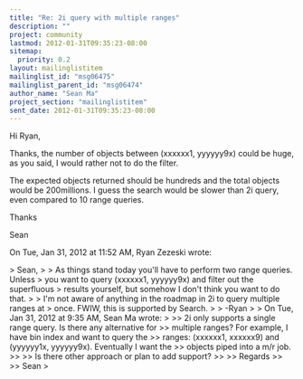 ```yaml
---
title: "Re: 2i query with multiple ranges"
description: ""
project: community
lastmod: 2012-01-31T09:35:23-08:00
sitemap:
  priority: 0.2
layout: mailinglistitem
mailinglist_id: "msg06475"
mailinglist_parent_id: "msg06474"
author_name: "Sean Ma"
project_section: "mailinglistitem"
sent_date: 2012-01-31T09:35:23-08:00
---
```



Hi Ryan,

Thanks, the number of objects between (xxxxxx1, yyyyyy9x) could be huge, as
you said, I would rather not to do the filter.

The expected objects returned should be hundreds and the total objects
would be 200millions. I guess the search would be slower than 2i query,
even compared to 10 range queries.

Thanks

Sean

On Tue, Jan 31, 2012 at 11:52 AM, Ryan Zezeski  wrote:

&gt; Sean,
&gt;
&gt; As things stand today you'll have to perform two range queries. Unless
&gt; you want to query (xxxxxx1, yyyyyy9x) and filter out the superfluous
&gt; results yourself, but somehow I don't think you want to do that.
&gt;
&gt; I'm not aware of anything in the roadmap in 2i to query multiple ranges at
&gt; once. FWIW, this is supported by Search.
&gt;
&gt; -Ryan
&gt;
&gt; On Tue, Jan 31, 2012 at 9:35 AM, Sean Ma  wrote:
&gt;
&gt;&gt; 2i only supports a single range query. Is there any alternative for
&gt;&gt; multiple ranges? For example, I have bin index and want to query the
&gt;&gt; ranges: (xxxxxx1, xxxxxx9) and (yyyyyy1x, yyyyyy9x). Eventually I want the
&gt;&gt; objects piped into a m/r job.
&gt;&gt;
&gt;&gt; Is there other approach or plan to add support?
&gt;&gt;
&gt;&gt; Regards
&gt;&gt;
&gt;&gt; Sean
&gt;
